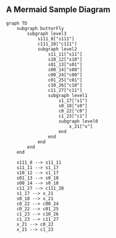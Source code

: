<!--
@license
Copyright (c) 2019 - 2024 Dr. Gabriel Gatzsche. All Rights Reserved.

Use of this source code is governed by terms that can be
found in the LICENSE file in the root of this package.
-->

## A Mermaid Sample Diagram

```mermaid
graph TD
    subgraph butterFly
        subgraph level3
            s111_8["s111"]
            c111_28["c111"]
            subgraph level2
                s11_11["s11"]
                s10_12["s10"]
                s01_13["s01"]
                s00_14["s00"]
                c00_24["c00"]
                c01_25["c01"]
                c10_26["c10"]
                c11_27["c11"]
                subgraph level1
                    s1_17["s1"]
                    s0_18["s0"]
                    c0_22["c0"]
                    c1_23["c1"]
                    subgraph level0
                        x_21["x"]
                    end
                end
            end
        end
    end

    s111_8 --> s11_11
    s11_11 --> s1_17
    s10_12 --> s1_17
    s01_13 --> s0_18
    s00_14 --> s0_18
    c11_27 --> c111_28
    s1_17 --> x_21
    s0_18 --> x_21
    c0_22 --> c00_24
    c0_22 --> c01_25
    c1_23 --> c10_26
    c1_23 --> c11_27
    x_21 --> c0_22
    x_21 --> c1_23
```

